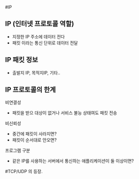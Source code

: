 #IP

## IP (인터넷 프로토콜 역할)
- 지정한 IP 주소에 데이터 전다
- 패킷 이라는 통신 단위로 데이터 전달

## IP 패킷 정보
- 출발지 IP, 목적지IP, 기타..

## IP 프로토콜의 한계
 비연결성
 - 패킷을 받으 대상이 없거나 서비스 불능 상태여도 패킷 전송

  비신뢰성
 - 중간에 패킷이 사라지면?
 - 패킷이 순서대로 안오면?

 프로그램 구분
 - 같은 IP를 사용하는 서버에서 통신하는 애플리케이션이 둘 이상이면?
 
 #TCP/UDP 의 등장.